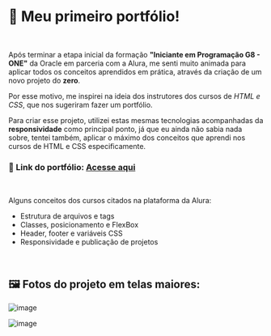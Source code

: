 # 🥳 Meu primeiro portfólio!

<br>

Após terminar a etapa inicial da formação **"Iniciante em Programação G8 - ONE"** da Oracle em parceria com a Alura, me senti muito animada para aplicar todos os conceitos aprendidos em prática, através da criação de um novo projeto do **zero**.

Por esse motivo, me inspirei na ideia dos instrutores dos cursos de _HTML e CSS_, que nos sugeriram fazer um portfólio. 

Para criar esse projeto, utilizei estas mesmas tecnologias acompanhadas da **responsividade** como principal ponto, já que eu ainda não sabia nada sobre, tentei também, aplicar o máximo dos conceitos que aprendi nos cursos de HTML e CSS especificamente. 
<br>

### 🔗 Link do portfólio: <a href="https://portfolioiasmynlp.vercel.app/index.html" target="_blank"><strong>Acesse aqui</strong></a>

<br>


Alguns conceitos dos cursos citados na plataforma da Alura: 

- Estrutura de arquivos e tags
- Classes, posicionamento e FlexBox
- Header, footer e variáveis CSS
- Responsividade e publicação de projetos


<br>

## 🖼️ Fotos do projeto em telas maiores: 

![image](https://github.com/user-attachments/assets/d16d0e73-a0d1-454c-ad40-acdc5d76e6f0)

![image](https://github.com/user-attachments/assets/c664d3f6-0ec4-4df7-b03a-69b97babd7fc)

<br>
